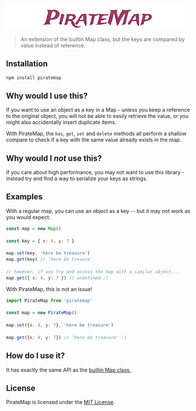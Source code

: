 ![PirateMap](./piratemap.png)

> An extension of the builtin Map class, but the keys are compared by value
> instead of reference.

## Installation

```shell
npm install piratemap
```

## Why would I use this?

If you want to use an object as a key in a Map - unless you keep a reference to
the original object, you will not be able to easily retrieve the value, or you
might also accidentally insert duplicate items.

With PirateMap, the `has`, `get`, `set` and `delete` methods all perform a
shallow compare to check if a key with the same value already exists in the
map.

## Why would I _not_ use this?

If you care about high performance, you may not want to use this library -
instead try and find a way to serialize your keys as strings. 

## Examples

With a regular map, you can use an object as a key -- but it may not work as
you would expect:

```javascript
const map = new Map()

const key = { x: 4, y: 7 }

map.set(key, 'here be treasure')
map.get(key) // 'here be tresure'

// however, if you try and access the map with a similar object...
map.get({ x: 4, y: 7 }) // undefined :(
```

With PirateMap, this is not an issue!

```javascript
import PirateMap from 'piratemap'

const map = new PirateMap()

map.set({x: 4, y: 7}, 'here be treasure')

map.get({x: 4, y: 7}) // 'here be treasure' :)
```

## How do I use it?

It has exactly the same API as the [builtin Map
class.](https://developer.mozilla.org/en/docs/Web/JavaScript/Reference/Global_Objects/Map)

## License

PirateMap is licensed under the [MIT License](./LICENSE.md).

